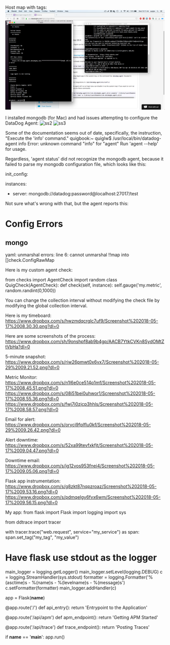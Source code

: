 Host map with tags:
![ss1](https://github.com/wjquigs11/hiring-engineers/blob/wjquigs11-patch-1/Screenshot%202018-05-16%2010.17.17.png)

I installed mongodb (for Mac) and had issues attempting to configure the DataDog Agent:
![ss2](https://www.dropbox.com/s/0k2w1hp4usoikjs/Screen%20Shot%202018-05-16%20at%2011.10.06%20AM.png)
![ss3](https://www.dropbox.com/s/jcl0h6vs4mftmik/Screen%20Shot%202018-05-16%20at%2011.29.10%20AM.png)

Some of the documentation seems out of date, specifically, the instruction, "Execute the 'info' command."
quigbook:~ quiglw$ /usr/local/bin/datadog-agent info
Error: unknown command "info" for "agent"
Run 'agent --help' for usage.

Regardless, 'agent status' did not recognize the mongodb agent, because it failed to parse my mongodb configuration file, which looks like this:

init_config:

instances:
- server: mongodb://datadog:password@localhost:27017/test

Not sure what's wrong with that, but the agent reports this:

Config Errors
==============
mongo
-----
yaml: unmarshal errors:
line 6: cannot unmarshal !!map into []check.ConfigRawMap



Here is my custom agent check:

from checks import AgentCheck
import random
class QuigCheck(AgentCheck):
  def check(self, instance):
    self.gauge('my.metric', random.randint(0,1000))
    
You can change the collection interval without modifying the check file by modifying the global collection interval.

Here is my timeboard:
https://www.dropbox.com/s/hwzmdqcrglc7uf9/Screenshot%202018-05-17%2008.30.30.png?dl=0

Here are some screenshots of the process:
https://www.dropbox.com/sh/9onshpf8ab9b4gp/AACB7YtkCVKn8SydOMtZtVbHa?dl=0

5-minute snapshot:
https://www.dropbox.com/s/riw26pmwt0x6vx7/Screenshot%202018-05-29%2009.21.52.png?dl=0

Metric Monitor:
https://www.dropbox.com/s/n1l6e0ce514p1mf/Screenshot%202018-05-17%2008.45.51.png?dl=0
https://www.dropbox.com/s/08i51bei0uhwor1/Screenshot%202018-05-17%2008.55.36.png?dl=0
https://www.dropbox.com/s/fwj7i0zjcp3hhls/Screenshot%202018-05-17%2008.58.57.png?dl=0

Email for alert:
https://www.dropbox.com/s/orycj9fplflu0kf/Screenshot%202018-05-29%2009.26.42.png?dl=0

Alert downtime:
https://www.dropbox.com/s/52xa99tevfxkfjt/Screenshot%202018-05-17%2009.04.47.png?dl=0

Downtime email:
https://www.dropbox.com/s/jg12vos953fnei4/Screenshot%202018-05-17%2009.05.06.png?dl=0

Flask app instrumentation:
https://www.dropbox.com/s/g8zkt87nqpzroaz/Screenshot%202018-05-17%2009.53.16.png?dl=0
https://www.dropbox.com/s/pdmqelgy6fvx6wm/Screenshot%202018-05-17%2009.56.15.png?dl=0

My app:
from flask import Flask
import logging
import sys

from ddtrace import tracer

with tracer.trace("web.request", service="my_service") as span:
  span.set_tag("my_tag", "my_value")

# Have flask use stdout as the logger
main_logger = logging.getLogger()
main_logger.setLevel(logging.DEBUG)
c = logging.StreamHandler(sys.stdout)
formatter = logging.Formatter('%(asctime)s - %(name)s - %(levelname)s - %(message)s')
c.setFormatter(formatter)
main_logger.addHandler(c)

app = Flask(__name__)

@app.route('/')
def api_entry():
    return 'Entrypoint to the Application'

@app.route('/api/apm')
def apm_endpoint():
    return 'Getting APM Started'

@app.route('/api/trace')
def trace_endpoint():
    return 'Posting Traces'

if __name__ == '__main__':
    app.run()

